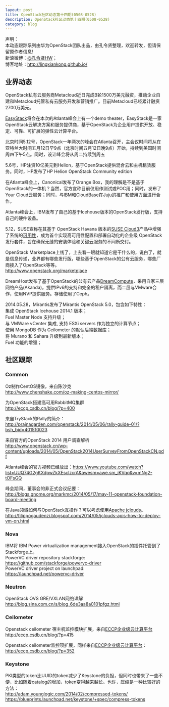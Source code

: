 ```yaml
---
layout: post
title: OpenStack社区动态第十四期(0508-0528)
description: OpenStack社区动态第十四期(0508-0528)
category: blog
---
```


声明：  
本动态跟踪系列由华为OpenStack团队出品，由孔令贤整理，欢迎转发，但请保留原作者信息!  
新浪微博：[@孔令贤HW](http://weibo.com/lingxiankong)；  
博客地址：<http://lingxiankong.github.io/> 

## 业界动态
OpenStack私有云服务商Metacloud近日完成B轮1500万美元融资，推动企业自建和Metacloud托管私有云服务开发和营销推广。目前Metacloud已经累计融资2700万美元。

[EasyStack](http://www.easystack.cn/en/)将会在本次的Atlanta峰会上有一个demo theater，EasyStack是一家OpenStack云解决方案和服务提供商，基于OpenStack为企业用户提供开放、稳定、可靠、可扩展的弹性云计算平台。

北京时间5.12号，OpenStack一年两次的峰会在Atlanta召开，主会议时间将从在亚特兰大时间五月12日早9点（北京时间五月12日晚9点）开始，持续到美国时间周四下午5点。同时，设计峰会将从周二持续到周五

5.6号，HP注资10亿美元到Helion，基于OpenStack提供混合云和主机租赁服务。同时，HP发布了HP Helion OpenStack Community edition

在Atlanta峰会上，Canonical发布了Orange Box，我的理解是不是基于OpenStack的一体机？当然，官方宣称目前仅用作测试或POC用；同时，发布了Your Cloud云服务；同时，与IBM和CloudBase在Juju的推广和使用方面进行合作。

Atlanta峰会上，IBM发布了自己的基于Icehouse版本的OpenStack发行版，支持自己的硬件设备。

5.12，SUSE宣称在其基于 OpenStack Havana 版本的[SUSE Cloud3](https://www.suse.com/zh-cn/promo/susecloud3.html)产品中增强了系统的[可用性](https://www.suse.com/zh-cn/products/highavailability/)，成为首个实现高可用性配置和部署自动化的企业级 OpenStack 发行套件，旨在确保无缝的安装体验和关键云服务的不间断交付。

OpenStack Marketplace上线了，上去看一眼就知道它是干什么的，说白了，就是信息传递，业界都有哪些发行版，哪些基于OpenStack的公有云服务，哪些厂商接入了OpenStack等等。  
<http://www.openstack.org/marketplace>

DreamHost发布了基于OpenStack的公有云产品[DreamCompute]()，采用自家三层网络产品(Akanda)，提供IPv6的支持和完全的租户隔离，而二层与VMware合作，使用NVP提供服务。存储使用了Ceph。

2014.05.28，Mirantis发布了Mirantis OpenStack 5.0，包含如下特性：  
集成 OpenStack Icehouse 2014.1 版本；  
Fuel Master Node 支持升级；  
与 VMWare vCenter 集成, 支持 ESXi servers 作为独立的计算节点；  
使用 MongoDB 作为 Ceilometer 的默认后端数据库；  
将 Murano 和 Sahara 升级到最新版本；  
Fuel 功能的增强；  

## 社区跟踪
### Common
Oz制作CentOS镜像，来自陈沙克  
<http://www.chenshake.com/oz-making-centos-mirror/>

为OpenStack搭建高可用RabbitMQ集群  
<http://eccp.csdb.cn/blog/?p=400> 

来自TryStack的Rally的简介：  
<http://prajnagarden.com/openstack/2014/05/06/rally-guide-01/?bsh_bid=401510023>

来自官方的OpenStack 2014 用户调查解析  
<http://www.openstack.cn/wp-content/uploads/2014/05/OpenStack2014UserSurveyFromOpenStackCN.pdf>

Atlanta峰会的官方视频已经放出：<https://www.youtube.com/watch?list=UUQ74G2gKXdpwZkXEsclzcrA&awesm=awe.sm_iKVqq&v=mNg2-tOFsGQ>

峰会期间，董事会的非正式会议纪要：  
<http://blogs.gnome.org/markmc/2014/05/17/may-11-openstack-foundation-board-meeting>

在Java领域如何与OpenStack互操作？可以考虑使用[Apache jclouds](http://jclouds.apache.org/)。  
<http://filippogaudenzi.blogspot.com/2014/05/jclouds-apis-how-to-deploy-vm-on.html>

### Nova
IBM将 IBM Power virtualization management接入OpenStack的插件托管到了Stackforge上。  
PowerVC driver repository stackforge:  
<https://github.com/stackforge/powervc-driver>  
PowerVC driver project on launchpad:  
<https://launchpad.net/powervc-driver>

### Neutron
OpenStack OVS GRE/VXLAN网络详解  
<http://blog.sina.com.cn/s/blog_6de3aa8a0101pfgz.html>

### Ceilometer
Openstack ceilometer 宿主机监控模块扩展，来自[ECCP企业级云计算平台](eccp.zedata.cn)   
<http://eccp.csdb.cn/blog/?p=415>

Openstack ceilometer监控项扩展，同样来自[ECCP企业级云计算平台](eccp.zedata.cn)：  
<http://eccp.csdb.cn/blog/?p=352>

### Keystone
PKI类型的token比UUID的token减少了Keystone的负担，但同时也带来了一些不便，比如随着catalog的增加，token变得越来越长。也许，压缩是一种比较好的方法：  
<http://adam.younglogic.com/2014/02/compressed-tokens/>  
<https://blueprints.launchpad.net/keystone/+spec/compress-tokens>